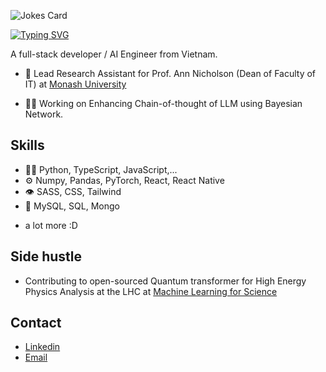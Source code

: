![Jokes Card](https://readme-jokes.vercel.app/api)

<a href="https://git.io/typing-svg"><img src="https://readme-typing-svg.demolab.com?font=Fira+Code&pause=1000&color=FFC333&width=435&lines=Hi%2C+I'm+Minh+Vo+%3D)" alt="Typing SVG" /></a>

A full-stack developer / AI Engineer from Vietnam.

- 🐝 Lead Research Assistant for Prof. Ann Nicholson (Dean of Faculty of IT) at [Monash University](https://www.monash.edu/)

- 👨‍💻 Working on Enhancing Chain-of-thought of LLM using Bayesian Network.

## Skills
- 👨‍💻 Python, TypeScript, JavaScript,...
- ⚙️ Numpy, Pandas, PyTorch, React, React Native
- 👁️ SASS, CSS, Tailwind
- 💽 MySQL, SQL, Mongo
+ a lot more :D

## Side hustle
- Contributing to open-sourced Quantum transformer for High Energy Physics Analysis at the LHC at [Machine Learning for Science](https://ml4sci.org/gsoc/2025/proposal_QMLHEP5.html)

## Contact
- [Linkedin](https://www.linkedin.com/in/minhvoio/)
- [Email](mailto:minhvo.business@gmail.com)
